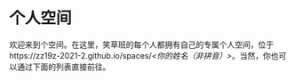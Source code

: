 ﻿# 个人空间

欢迎来到个空间。在这里，笑草班的每个人都拥有自己的专属个人空间，位于https://zz19z-2021-2.github.io/spaces/*<你的姓名（非拼音）>*。当然，你也可以通过下面的列表直接前往。